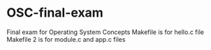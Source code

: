 # OSC-final-exam
Final exam for Operating System Concepts
Makefile is for hello.c file
Makefile 2 is for module.c and app.c files
